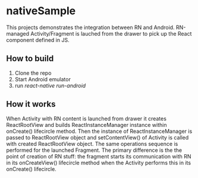 # nativeSample
This projects demonstrates the integration between RN and Android. RN-managed Activity/Fragment is lauched from the drawer to pick up the React component defined in JS.

## How to build
1. Clone the repo
2. Start Android emulator
3. run <i>react-native run-android</i>

## How it works
When Activity with RN content is launched from drawer it creates ReactRootView and builds ReactInstanceManager instance within onCreate() lifecircle method. Then the instance of ReactInstanceManager is passed to ReactRootView object and setContentView() of Activity is called with created ReactRootView object.
The same operations sequence is performed for the launched Fragment. The primary difference is the the point of creation of RN stuff: the fragment starts its communication with RN in its onCreateView() lifecircle method when the Activity performs this in its onCreate() lifecircle.



